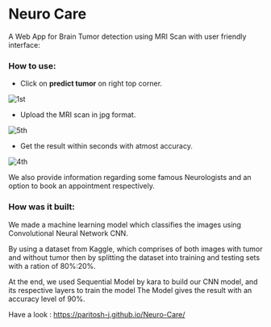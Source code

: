 # Neuro Care
A Web App for Brain Tumor detection using MRI Scan
with user friendly interface:

### How to use:

- Click on **predict tumor** on right top corner. 

 ![1st](https://user-images.githubusercontent.com/75232316/141609886-b9f95387-9e6c-480c-bd5c-c7f78cd98e22.png)

- Upload the MRI scan in jpg format.

![5th](https://user-images.githubusercontent.com/75232316/141626668-17bf5774-f4ac-4074-a56b-0287c2fee542.png)

- Get the result within seconds with atmost accuracy.


![4th](https://user-images.githubusercontent.com/75232316/141612200-bd36f485-9864-44e5-ae7b-248719e253d6.png)


We also provide information regarding some famous Neurologists and an option to book an appointment respectively.

### How was it built:

We made a machine learning model which classifies the images using Convolutional Neural Network CNN.

By using a dataset from Kaggle, which comprises of both images with tumor and without tumor
then by splitting the dataset into training and testing sets with a ration of 80%:20%.

At the end, we used Sequential Model by kara to build our CNN model, and its respective layers to train the model
The Model gives the result with an accuracy level of 90%.

Have a look : https://paritosh-j.github.io/Neuro-Care/
